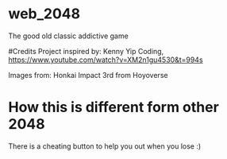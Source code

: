 # web_2048
The good old classic addictive game 

#Credits
Project inspired by: Kenny Yip Coding, https://www.youtube.com/watch?v=XM2n1gu4530&t=994s

Images from: Honkai Impact 3rd from Hoyoverse

# How this is different form other 2048
There is a cheating button to help you out when you lose :) 
